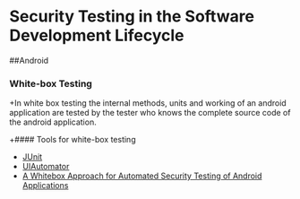 # Security Testing in the Software Development Lifecycle
##Android
### White-box Testing
 +In white box testing the internal methods, units and working of an android application are tested by the tester who knows the complete source code of the android application.
  
 +#### Tools for white-box testing
 + [JUnit](https://developer.android.com/training/testing/unit-testing/local-unit-tests.html)
 + [UIAutomator](https://developer.android.com/training/testing/ui-testing/uiautomator-testing.html)
 + [A Whitebox Approach for Automated Security Testing of Android Applications](http://cs.gmu.edu/~smalek/papers/AST2012.pdf)
  
